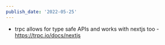 ```yaml
---
publish_date: '2022-05-25'
---
```

- trpc allows for type safe APIs  and works with nextjs too - https://trpc.io/docs/nextjs
